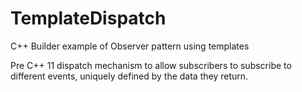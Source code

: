 TemplateDispatch
================

C++ Builder example of Observer pattern using templates

Pre C++ 11 dispatch mechanism to allow subscribers to subscribe to different events, uniquely defined by the data they return.
